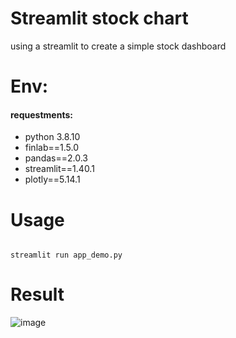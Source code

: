 # Streamlit stock chart

using a streamlit to create a simple stock dashboard

# Env:

#### requestments:

- python 3.8.10
- finlab==1.5.0
- pandas==2.0.3
- streamlit==1.40.1
- plotly==5.14.1

# Usage

<pre><code>
streamlit run app_demo.py
</code></pre>

# Result

![image](https://upload.cc/i1/2020/12/11/emS3zk.gif)

